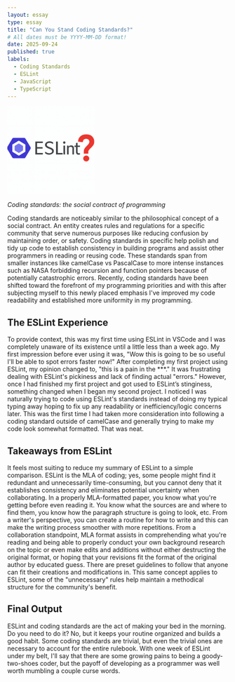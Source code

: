 ```yaml
---
layout: essay
type: essay
title: "Can You Stand Coding Standards?"
# All dates must be YYYY-MM-DD format!
date: 2025-09-24
published: true
labels:
  - Coding Standards
  - ESLint
  - JavaScript
  - TypeScript
---
```


<img width="200px" class="rounded float-start pe-4" src="../img/ESLint.png">

*Coding standards: the social contract of programming*

Coding standards are noticeably similar to the philosophical concept of a social contract. An entity creates rules and regulations for a specific community that serve numerous purposes like reducing confusion by maintaining order, or safety. Coding standards in specific help polish and tidy up code to establish consistency in building programs and assist other programmers in reading or reusing code. These standards span from smaller instances like camelCase vs PascalCase to more intense instances such as NASA forbidding recursion and function pointers because of potentially catastrophic errors. Recently, coding standards have been shifted toward the forefront of my programming priorities and with this after subjecting myself to this newly placed emphasis I've improved my code readability and established more uniformity in my programming.

## The ESLint Experience

To provide context, this was my first time using ESLint in VSCode and I was completely unaware of its existence until a little less than a week ago. My first impression before ever using it was, "Wow this is going to be so useful I'll be able to spot errors faster now!" After completing my first project using ESLint, my opinion changed to, "this is a pain in the ***." It was frustrating dealing with ESLint's pickiness and lack of finding actual "errors." However, once I had finished my first project and got used to ESLint’s stinginess, something changed when I began my second project. I noticed I was naturally trying to code using ESLint's standards instead of doing my typical typing away hoping to fix up any readability or inefficiency/logic concerns later. This was the first time I had taken more consideration into following a coding standard outside of camelCase and generally trying to make my code look somewhat formatted. That was neat.

## Takeaways from ESLint

It feels most suiting to reduce my summary of ESLint to a simple comparison. ESLint is the MLA of coding; yes, some people might find it redundant and unnecessarily time-consuming, but you cannot deny that it establishes consistency and eliminates potential uncertainty when collaborating. In a properly MLA-formatted paper, you know what you're getting before even reading it. You know what the sources are and where to find them, you know how the paragraph structure is going to look, etc. From a writer's perspective, you can create a routine for how to write and this can make the writing process smoother with more repetitions. From a collaboration standpoint, MLA format assists in comprehending what you're reading and being able to properly conduct your own background research on the topic or even make edits and additions without either destructing the original format, or hoping that your revisions fit the format of the original author by educated guess. There are preset guidelines to follow that anyone can fit their creations and modifications in. This same concept applies to ESLint, some of the "unnecessary" rules help maintain a methodical structure for the community's benefit.

## Final Output

ESLint and coding standards are the act of making your bed in the morning. Do you need to do it? No, but it keeps your routine organized and builds a good habit. Some coding standards are trivial, but even the trivial ones are necessary to account for the entire rulebook. With one week of ESLint under my belt, I'll say that there are some growing pains to being a goody-two-shoes coder, but the payoff of developing as a programmer was well worth mumbling a couple curse words.
